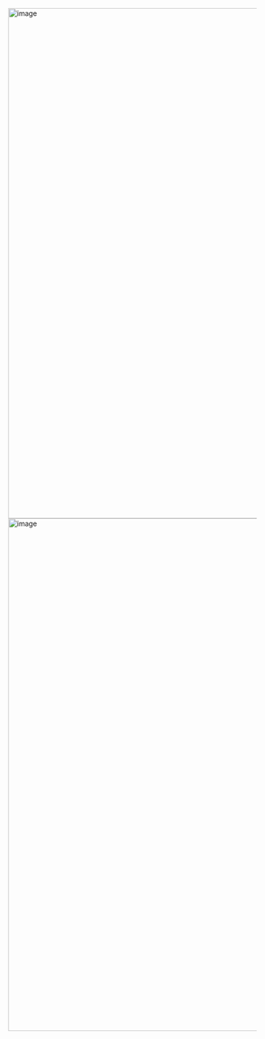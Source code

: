 <img width="603" height="1034" alt="image" src="https://github.com/user-attachments/assets/6fd81bf3-10ad-410e-9f99-0f93677e70ed" />
<img width="600" height="1039" alt="image" src="https://github.com/user-attachments/assets/2e386f73-044d-486b-98d2-057961f33b8f" />
